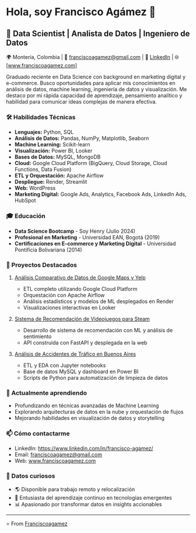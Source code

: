 # Hola, soy Francisco Agámez 👋

## 🚀 Data Scientist | Analista de Datos | Ingeniero de Datos

🌍 Montería, Colombia | 📧 franciscoagamez@gmail.com | 🔗 [LinkedIn](https://www.linkedin.com/in/francisco-agamez/) | 🌐 [www.franciscoagamez.com]

Graduado reciente en Data Science con background en marketing digital y e-commerce. Busco oportunidades para aplicar mis conocimientos en análisis de datos, machine learning, ingeniería de datos y visualización. Me destaco por mi rápida capacidad de aprendizaje, pensamiento analítico y habilidad para comunicar ideas complejas de manera efectiva.

### 🛠️ Habilidades Técnicas

- **Lenguajes:** Python, SQL 
- **Análisis de Datos:** Pandas, NumPy, Matplotlib, Seaborn
- **Machine Learning:** Scikit-learn
- **Visualización:** Power BI, Looker
- **Bases de Datos:** MySQL, MongoDB 
- **Cloud:** Google Cloud Platform (BigQuery, Cloud Storage, Cloud Functions, Data Fusion)
- **ETL y Orquestación:** Apache Airflow
- **Despliegue:** Render, Streamlit
- **Web:** WordPress
- **Marketing Digital:** Google Ads, Analytics, Facebook Ads, LinkedIn Ads, HubSpot

### 🎓 Educación

- **Data Science Bootcamp** - Soy Henry (Julio 2024)
- **Profesional en Marketing** - Universidad EAN, Bogotá (2019)
- **Certificaciones en E-commerce y Marketing Digital** - Universidad Pontificia Bolivariana (2014)

### 🚀 Proyectos Destacados

1. [Análisis Comparativo de Datos de Google Maps y Yelp](link-al-repositorio)
   - ETL completo utilizando Google Cloud Platform
   - Orquestación con Apache Airflow
   - Análisis estadísticos y modelos de ML desplegados en Render
   - Visualizaciones interactivas en Looker

2. [Sistema de Recomendación de Videojuegos para Steam](link-al-repositorio)
   - Desarrollo de sistema de recomendación con ML y análisis de sentimiento
   - API construida con FastAPI y desplegada en la web

3. [Análisis de Accidentes de Tráfico en Buenos Aires](link-al-repositorio)
   - ETL y EDA con Jupyter notebooks
   - Base de datos MySQL y dashboard en Power BI
   - Scripts de Python para automatización de limpieza de datos

### 🌱 Actualmente aprendiendo

- Profundizando en técnicas avanzadas de Machine Learning
- Explorando arquitecturas de datos en la nube y orquestación de flujos
- Mejorando habilidades en visualización de datos y storytelling

### 📫 Cómo contactarme

- LinkedIn: https://www.linkedin.com/in/francisco-agamez/
- Email: franciscoagamez@gmail.com
- Web: www.franciscoagamez.com

### 🌟 Datos curiosos

- 🌎 Disponible para trabajo remoto y relocalización
- 🚀 Entusiasta del aprendizaje continuo en tecnologías emergentes
- 📊 Apasionado por transformar datos en insights accionables

---

⭐️ From [Franciscoagamez](https://github.com/franciscoagamez/franciscoagamez/)
